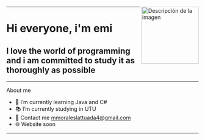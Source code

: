 
<div id="header" allign="center">
<img src="https://media.giphy.com/media/3owzVYjZSzuFivWpHi/giphy.gif" alt="Descripción de la imagen" weight="150" height="150" align="right"> 

---
<h1 allign="center"> Hi everyone, i'm emi</h1>
<h2 allign="center"> I love the world of programming and i am committed to study it as thoroughly as possible</h2>
</div>

---
About me
- 📕 I’m currently learning Java and C#
- 📚 I’m currently studying in UTU
- 💬 Contact me mmoraleslattuada4@gmail.com
- 🌐 Website soon
---
